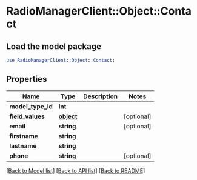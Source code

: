 # RadioManagerClient::Object::Contact

## Load the model package
```perl
use RadioManagerClient::Object::Contact;
```

## Properties
Name | Type | Description | Notes
------------ | ------------- | ------------- | -------------
**model_type_id** | **int** |  | 
**field_values** | [**object**](.md) |  | [optional] 
**email** | **string** |  | [optional] 
**firstname** | **string** |  | 
**lastname** | **string** |  | 
**phone** | **string** |  | [optional] 

[[Back to Model list]](../README.md#documentation-for-models) [[Back to API list]](../README.md#documentation-for-api-endpoints) [[Back to README]](../README.md)


